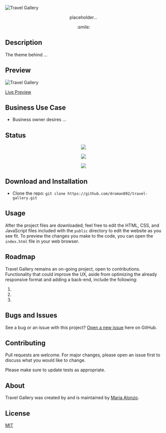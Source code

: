 ![Travel Gallery]()

<p align="center"> placeholder... </p>

<p align="center"> :smile: </p>

## Description

The theme behind ...

## Preview

![Travel Gallery]()

[Live Preview](https://mariaalonzo16.github.io/travel-gallery/)

## Business Use Case

- Business owner desires ...

## Status

<p align="center"> <img src="https://img.shields.io/tokei/lines/github/droman892/travel-gallery" /> </p>

<p align="center"> <img src="https://img.shields.io/github/languages/count/droman892/travel-gallery" /> </p>

<p align="center"> <img src="https://img.shields.io/github/repo-size/droman892/travel-gallery" /> </p>

## Download and Installation

- Clone the repo: `git clone https://github.com/droman892/travel-gallery.git`

## Usage

After the project files are downloaded, feel free to edit the HTML, CSS, and JavaScript files included with the `public` directory to 
edit the website as you see fit. To preview the changes you make to the code, you can open 
the `index.html` file in your web browser.

## Roadmap

Travel Gallery remains an on-going project, open to contributions.  Functionality that could improve the UX, aside from optimizing the already responsive format and adding a back-end, include the following:

1) 
2) 
3) 

## Bugs and Issues

See a bug or an issue with this project? [Open a new issue](https://github.com/mariaalonzo16/travel-gallery/issues) here on GitHub.

## Contributing
Pull requests are welcome. For major changes, please open an issue first to discuss what you would like to change.

Please make sure to update tests as appropriate.

## About

Travel Gallery was created by and is maintained by [Maria Alonzo](https://www.linkedin.com/in/maria-alonzo-177282127/).

## License
[MIT](https://choosealicense.com/licenses/mit/)